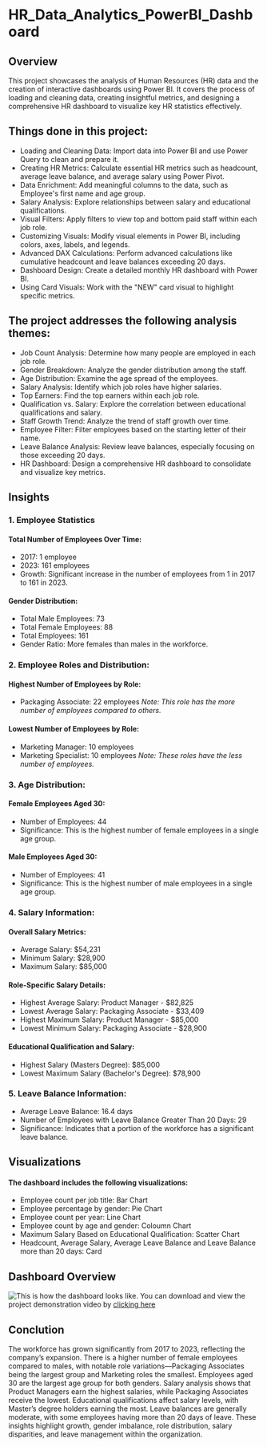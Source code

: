 # HR_Data_Analytics_PowerBI_Dashboard
## Overview
This project showcases the analysis of Human Resources (HR) data and the creation of interactive dashboards using Power BI. It covers the process of loading and cleaning data, creating insightful metrics, and designing a comprehensive HR dashboard to visualize key HR statistics effectively.

## Things done in this project:

- Loading and Cleaning Data: Import data into Power BI and use Power Query to clean and prepare it.
- Creating HR Metrics: Calculate essential HR metrics such as headcount, average leave balance, and average salary using Power Pivot.
- Data Enrichment: Add meaningful columns to the data, such as Employee's first name and age group.
- Salary Analysis: Explore relationships between salary and educational qualifications.
- Visual Filters: Apply filters to view top and bottom paid staff within each job role.
- Customizing Visuals: Modify visual elements in Power BI, including colors, axes, labels, and legends.
- Advanced DAX Calculations: Perform advanced calculations like cumulative headcount and leave balances exceeding 20 days.
- Dashboard Design: Create a detailed monthly HR dashboard with Power BI.
- Using Card Visuals: Work with the "NEW" card visual to highlight specific metrics.


## The project addresses the following analysis themes:

- Job Count Analysis: Determine how many people are employed in each job role.
- Gender Breakdown: Analyze the gender distribution among the staff.
- Age Distribution: Examine the age spread of the employees.
- Salary Analysis: Identify which job roles have higher salaries.
- Top Earners: Find the top earners within each job role.
- Qualification vs. Salary: Explore the correlation between educational qualifications and salary.
- Staff Growth Trend: Analyze the trend of staff growth over time.
- Employee Filter: Filter employees based on the starting letter of their name.
- Leave Balance Analysis: Review leave balances, especially focusing on those exceeding 20 days.
- HR Dashboard: Design a comprehensive HR dashboard to consolidate and visualize key metrics.

## Insights
### 1. Employee Statistics
#### Total Number of Employees Over Time:
- 2017: 1 employee
- 2023: 161 employees
- Growth: Significant increase in the number of employees from 1 in 2017 to 161 in 2023.

#### Gender Distribution:
- Total Male Employees: 73
- Total Female Employees: 88
- Total Employees: 161
- Gender Ratio: More females than males in the workforce.

### 2. Employee Roles and Distribution:
#### Highest Number of Employees by Role:
- Packaging Associate: 22 employees
*Note: This role has the more number of employees compared to others.*
#### Lowest Number of Employees by Role:
- Marketing Manager: 10 employees
- Marketing Specialist: 10 employees
*Note: These roles have the less number of employees.*
### 3. Age Distribution:
#### Female Employees Aged 30:
- Number of Employees: 44
- Significance: This is the highest number of female employees in a single age group.
#### Male Employees Aged 30:
- Number of Employees: 41
- Significance: This is the highest number of male employees in a single age group.
### 4. Salary Information:
#### Overall Salary Metrics:
- Average Salary: $54,231
- Minimum Salary: $28,900
- Maximum Salary: $85,000
#### Role-Specific Salary Details:
- Highest Average Salary: Product Manager - $82,825
- Lowest Average Salary: Packaging Associate - $33,409
- Highest Maximum Salary: Product Manager - $85,000
- Lowest Minimum Salary: Packaging Associate - $28,900

#### Educational Qualification and Salary:
- Highest Salary (Masters Degree): $85,000
- Lowest Maximum Salary (Bachelor's Degree): $78,900
### 5. Leave Balance Information:
- Average Leave Balance: 16.4 days
- Number of Employees with Leave Balance Greater Than 20 Days: 29
- Significance: Indicates that a portion of the workforce has a significant leave balance.
## Visualizations
#### The dashboard includes the following visualizations:


- Employee count per job title: Bar Chart 
- Employee percentage by gender: Pie Chart
- Employee count per year: Line Chart
- Employee count by age and gender: Coloumn Chart
- Maximum Salary Based on Educational Qualification: Scatter Chart 
- Headcount, Average Salary, Average Leave Balance and Leave Balance more than 20 days: Card  


## Dashboard Overview
![This is how the dashboard looks like.](Dashboard_image.png)
You can download and view the project demonstration video by [clicking here](https://github.com/NikithaMogaveer/Blinkit_PowerBI_Dashboard/releases/download/blinkit-dashboard-demo-v1/Blinkit_clip.1.mp4)

## Conclution
The workforce has grown significantly from 2017 to 2023, reflecting the company’s expansion. There is a higher number of female employees compared to males, with notable role variations—Packaging Associates being the largest group and Marketing roles the smallest. Employees aged 30 are the largest age group for both genders. Salary analysis shows that Product Managers earn the highest salaries, while Packaging Associates receive the lowest. Educational qualifications affect salary levels, with Master’s degree holders earning the most. Leave balances are generally moderate, with some employees having more than 20 days of leave. These insights highlight growth, gender imbalance, role distribution, salary disparities, and leave management within the organization.
